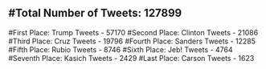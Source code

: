 #Total Number of Tweets: 127899 
---
#First Place: Trump Tweets - 57170
#Second Place: Clinton Tweets - 21086
#Third Place: Cruz Tweets - 19796
#Fourth Place: Sanders Tweets - 12285
#Fifth Place: Rubio Tweets - 8746
#Sixth Place: Jeb! Tweets - 4764
#Seventh Place: Kasich Tweets - 2429
#Last Place: Carson Tweets - 1623
